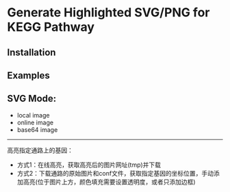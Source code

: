 # Generate Highlighted SVG/PNG for KEGG Pathway

## Installation

## Examples


## SVG Mode:
- local image
- online image
- base64 image


---
高亮指定通路上的基因：
- 方式1：在线高亮，获取高亮后的图片网址(tmp)并下载
- 方式2：下载通路的原始图片和conf文件，获取指定基因的坐标位置，手动添加高亮(位于图片上方，颜色填充需要设置透明度，或者只添加边框)
